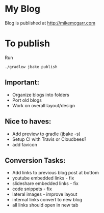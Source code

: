 My Blog
==================
Blog is published at http://mikemcgarr.com

To publish
==========
Run
```
./gradlew jbake publish
```

Important:
----------
- Organize blogs into folders
- Port old blogs
- Work on overall layout/design

Nice to haves:
--------------
- Add preview to gradle (jbake -s)
- Setup CI with Travis or Cloudbees?
- add favicon

Conversion Tasks:
-----------------
- Add links to previous blog post at bottom
- youtube embedded links - fix
- slideshare embedded links - fix
- code snippets - fix
- lateral images - improve layout
- internal links convert to new blog
- all links should open in new tab

